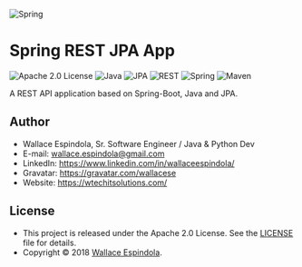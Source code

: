 ![Spring](https://upload.wikimedia.org/wikipedia/commons/thumb/4/44/Spring_Framework_Logo_2018.svg/1200px-Spring_Framework_Logo_2018.svg.png)

# Spring REST JPA App

![Apache 2.0 License](https://img.shields.io/badge/License-Apache2.0-orange)
![Java](https://img.shields.io/badge/Built_with-Java-blue)
![JPA](https://img.shields.io/badge/Built_with-JPA-teal)
![REST](https://img.shields.io/badge/Powered_by-REST-pink)
![Spring](https://img.shields.io/badge/Powered_by-Spring-green)
![Maven](https://img.shields.io/badge/Powered_by-Maven-purple)

A REST API application based on Spring-Boot, Java and JPA.

## Author

- Wallace Espindola, Sr. Software Engineer / Java & Python Dev
- E-mail: wallace.espindola@gmail.com
- LinkedIn: https://www.linkedin.com/in/wallaceespindola/
- Gravatar: https://gravatar.com/wallacese
- Website: https://wtechitsolutions.com/

## License

- This project is released under the Apache 2.0 License. See the [LICENSE](LICENSE) file for details.
- Copyright © 2018 [Wallace Espindola](https://github.com/wallaceespindola/).

